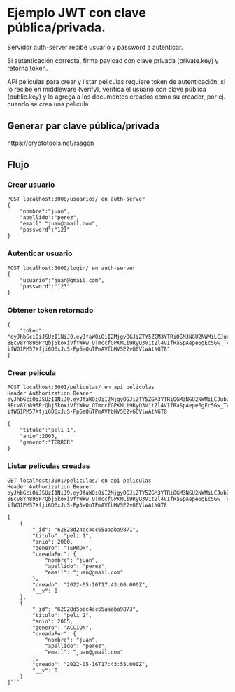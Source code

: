 # Ejemplo JWT con clave pública/privada.

Servidor auth-server recibe usuario y password a autenticar.

Si autenticación correcta, firma payload con clave privada (private.key) y retorna token.

API peliculas para crear y listar peliculas requiere token de autenticación, si lo recibe en middleware (verify),
verifica el usuario con clave pública (public.key) y lo agrega a los documentos creados como su creador, por ej. cuando se crea una película.

## Generar par clave pública/privada
https://cryptotools.net/rsagen

## Flujo

### Crear usuario
```
POST localhost:3000/usuarios/ en auth-server
{
    "nombre":"juan",
    "apellido":"perez",
    "email":"juan@gmail.com",
    "password":"123"
}
```

### Autenticar usuario
```
POST localhost:3000/login/ en auth-server
{
    "usuario":"juan@gmail.com",
    "password":"123"
}
```

### Obtener token retornado
```
{
    "token": "eyJhbGciOiJSUzI1NiJ9.eyJfaWQiOiI2MjgyOGJiZTY5ZGM3YTRiOGM3NGU2NWMiLCJub21icmUiOiJqdWFuIiwiYXBlbGxpZG8iOiJwZXJleiIsImVtYWlsIjoianVhbkBnbWFpbC5jb20iLCJfX3YiOjB9.lzNQ2lKdexxvSiQv7dMzzBnAhbpr5qtkzW-8Ecv8Yn895PrQbj5koxiVfYWkw_OTmccfGPKMLi9RyQ3V1tZl4VIfRaSpAepe6gEc5Gw_TVS23hGCj67_nDc-ifWG1PM57Xfji6D6xJuS-Fp5aQuTPmAVfbHV5E2vG6VlwAtNGT8"
}
```

### Crear película
```
POST localhost:3001/peliculas/ en api peliculas
Header Authorization Bearer eyJhbGciOiJSUzI1NiJ9.eyJfaWQiOiI2MjgyOGJiZTY5ZGM3YTRiOGM3NGU2NWMiLCJub21icmUiOiJqdWFuIiwiYXBlbGxpZG8iOiJwZXJleiIsImVtYWlsIjoianVhbkBnbWFpbC5jb20iLCJfX3YiOjB9.lzNQ2lKdexxvSiQv7dMzzBnAhbpr5qtkzW-8Ecv8Yn895PrQbj5koxiVfYWkw_OTmccfGPKMLi9RyQ3V1tZl4VIfRaSpAepe6gEc5Gw_TVS23hGCj67_nDc-ifWG1PM57Xfji6D6xJuS-Fp5aQuTPmAVfbHV5E2vG6VlwAtNGT8
```
```
{
    "titulo":"peli 1",
    "anio":2005,
    "genero":"TERROR"
}
```

### Listar películas creadas 
```
GET localhost:3001/peliculas/ en api peliculas
Header Authorization Bearer eyJhbGciOiJSUzI1NiJ9.eyJfaWQiOiI2MjgyOGJiZTY5ZGM3YTRiOGM3NGU2NWMiLCJub21icmUiOiJqdWFuIiwiYXBlbGxpZG8iOiJwZXJleiIsImVtYWlsIjoianVhbkBnbWFpbC5jb20iLCJfX3YiOjB9.lzNQ2lKdexxvSiQv7dMzzBnAhbpr5qtkzW-8Ecv8Yn895PrQbj5koxiVfYWkw_OTmccfGPKMLi9RyQ3V1tZl4VIfRaSpAepe6gEc5Gw_TVS23hGCj67_nDc-ifWG1PM57Xfji6D6xJuS-Fp5aQuTPmAVfbHV5E2vG6VlwAtNGT8
```
```
[
    {
        "_id": "62828d24ec4cc65aaaba9871",
        "titulo": "peli 1",
        "anio": 2000,
        "genero": "TERROR",
        "creadaPor": {
            "nombre": "juan",
            "apellido": "perez",
            "email": "juan@gmail.com"
        },
        "creado": "2022-05-16T17:43:00.000Z",
        "__v": 0
    },
    {
        "_id": "62828d5bec4cc65aaaba9873",
        "titulo": "peli 2",
        "anio": 2005,
        "genero": "ACCION",
        "creadaPor": {
            "nombre": "juan",
            "apellido": "perez",
            "email": "juan@gmail.com"
        },
        "creado": "2022-05-16T17:43:55.000Z",
        "__v": 0
    }
]```

```
